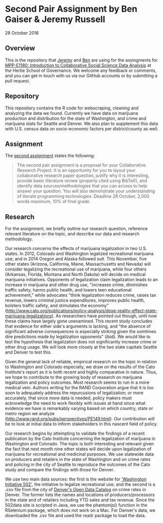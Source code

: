 # Second Pair Assignment by Ben Gaiser & Jeremy Russell
28 October 2016

## Overview
This is the repository that [Jeremy](https://github.com/jrus87) and [Ben](https://github.com/BenjaminGaiser) are using for the assingments for [MPP-E1180: Introduction to Collaborative Social Science Data Analysis](https://github.com/HertieDataScience) at the Hertie School of Governance. We welcome any feedback or comments, and you can get in touch with us via our GitHub accounts or by submitting a pull request. 

## Repository
This repository contains the R code for webscraping, cleaning and analyzing the data we found. Currently we have data on marijuana production and distribution for the state of Washington, and crime and marijuana stats for Seattle and Denver. We also plan to supplement this data with U.S. census data on socio-economic factors per district/county as well.

## Assignment
The [second assignment](https://github.com/HertieDataScience/SyllabusAndLectures/blob/master/README.md) states the following:
>The second pair assignment is a proposal for your Collaborative Research Project. It is an opportunity for you to layout your collaborative research paper question, justify why it is interesting, provide basic literature review (properly cited using BibTeX), and identify data sources/methodologies that you can access to help answer your question. You will also demonstrate your understanding of literate programming technologies. Deadline 28 October, 2,000 words maximum, 10% of final grade.

## Research 
For the assignment, we briefly outline our research question, reference relevant literature on the topic, and describe our data and research methodology.

Our research concerns the effects of marijuana legalization in two U.S. states. In 2012, Colorado and Washington legalized recreational marijuana use; and in 2014 Oregon and Alaska followed suit. This November, five other states (Arizona, California, Maine, Massachusetts and Nevada) will consider legalizing the recreational use of marijuana, while four others (Arkansas, Florida, Montana and North Dakota) will decide on medical marijuana initiatives. Opponents of legalization claim legalization leads to an increase in marijuana and other drug use, "increases crime, diminishes traffic safety, harms public health, and lowers teen educational achievement," while advocates "think legalization reduces crime, raises tax revenue, lowers criminal justice expenditures, improves public health, bolsters traffic safety, and stimulates the economy" (http://www.cato.org/publications/policy-analysis/dose-reality-effect-state-marijuana-legalizations). As researchers have pointed out though, until now these claims have largely gone unexamined. This recent study concludes that evidence for either side's arguments is lacking, and "the absence of significant adverse consequences is especially striking given the somtimes dire predictions made by legalization opponents" (ibid). We would like to test the hypothesis that legalization does not significantly increase crime or other drug usage. We will look more closely at the two state capitals Seattle and Denver to test this.

Given the general lack of reliable, empirical research on the topic in relation to Washington and Colorado especially, we draw on the results of the Cato Institute's report as it is both recent and highly comparative in nature. Thus, we hope to contribute to the growing body of research on marijuana legalization and policy outcomes. Most research seems to run in a more medical vein. Authors writing for the RAND Corporation argue that it is too soon to adequately address the repurcusions of legalization; or more accurately, that since more data is needed, policy makers must acknowledge the need to work flexibly with issues at hand since what evidence we have is remarkably varying based on which country, state or metro region we analyze (http://www.rand.org/pubs/perspectives/PE149.html). Our contribution will be to look at initial data to inform stakeholders in this nascent field of policy.

Our research begins by attempting to validate the findings of a recent publication by the Cato Institute concerning the legalization of marijuana in Washington and Colorado. The topic is both interesting and relevant given the fact that next month nine other states will decide upon legalization of marijuana for recreational and medicinal purposes. We use statewide data on producers and retailers in the state of Washington and on crime rates and policing in the city of Seattle to reproduce the outcomes of the Cato study and compare the findings with those for Denver.

We use two main data sources: the first is the website for ['Washington Initiative 502']('http://www.502data.com'), the initiative to legalize recreational use; and the second is a .csv file from the city of [Denver's Open Data Catalog]('https://www.denvergov.org/opendata/dataset/city-and-county-of-denver-crime') on crime rates in Denver. The former lists the names and locations of producers/processors in the state and of retailers including YTD sales and tax revenue. Since the 502data site is scripted in Java, we use the phantomjs() function in the RSelenium package, which does not work on a Mac. For Denver's data, we downloaded the .csv file and used the readr package to load the data.

